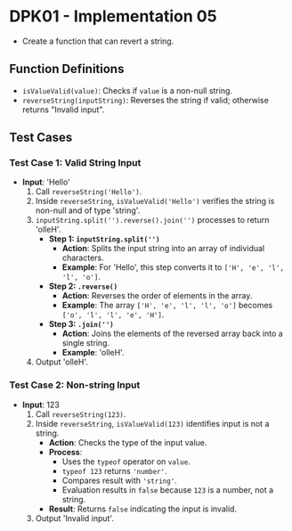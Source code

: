# DPK01 - Implementation 05
- Create a function that can revert a string.

## Function Definitions
- `isValueValid(value)`: Checks if `value` is a non-null string.
- `reverseString(inputString)`: Reverses the string if valid; otherwise returns "Invalid input".

## Test Cases
### Test Case 1: Valid String Input
- **Input**: 'Hello'
  1. Call `reverseString('Hello')`.
  2. Inside `reverseString`, `isValueValid('Hello')` verifies the string is non-null and of type 'string'.
  3. `inputString.split('').reverse().join('')` processes to return 'olleH'.
     - **Step 1: `inputString.split('')`**
       - **Action**: Splits the input string into an array of individual characters.
       - **Example**: For 'Hello', this step converts it to `['H', 'e', 'l', 'l', 'o']`.
     - **Step 2: `.reverse()`**
       - **Action**: Reverses the order of elements in the array.
       - **Example**: The array `['H', 'e', 'l', 'l', 'o']` becomes `['o', 'l', 'l', 'e', 'H']`.
     - **Step 3: `.join('')`**
       - **Action**: Joins the elements of the reversed array back into a single string.
       - **Example**: 'olleH'.
  4. Output 'olleH'.

### Test Case 2: Non-string Input
- **Input**: 123
  1. Call `reverseString(123)`.
  2. Inside `reverseString`, `isValueValid(123)` identifies input is not a string.
     - **Action**: Checks the type of the input value.
     - **Process**:
       - Uses the `typeof` operator on `value`.
       - `typeof 123` returns `'number'`.
       - Compares result with `'string'`.
       - Evaluation results in `false` because `123` is a number, not a string.
     - **Result**: Returns `false` indicating the input is invalid.
  3. Output 'Invalid input'.
